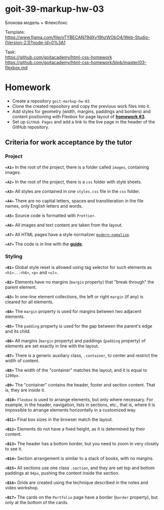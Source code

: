 # goit-39-markup-hw-03

Блокова модель + Флексбокс

Template:\
https://www.figma.com/file/oTYBECAN79dXy19hzWObO4/Web-Studio-(Version-2.1)?node-id=0%3A1

Task:\
https://github.com/goitacademy/html-css-homework \
https://github.com/goitacademy/html-css-homework/blob/master/03-flexbox.md

# Homework

- Create a repository `goit-markup-hw-03`.
- Clone the created repository and copy the previous work files into it.
- Add styles for geometry (width, margins, paddings and borders) and content positioning with
  Flexbox for page layout of
  [**homework #3**](https://www.figma.com/file/5vQ5fIsm5p6Mfqhl0Ee2qB/Web-Studio-ENG?node-id=1%3A94).
- Set up `GitHub Pages` and add a link to the live page in the header of the GitHub repository.

## Criteria for work acceptance by the tutor

### Project

**`«A1»`** In the root of the project, there is a folder called `images`, containing images.

**`«A2»`** In the root of the project, there is a `css` folder with style sheets.

**`«A3»`** All styles are contained in one `styles.css` file in the `css` folder.

**`«A4»`** There are no capital letters, spaces and transliteration in the file names, only English
letters and words.

**`«A5»`** Source code is formatted with `Prettier`.

**`«A6»`** All images and text content are taken from the layout.

**`«A7»`** All HTML pages have a style normalizer
[`modern-nomalize`](https://github.com/sindresorhus/modern-normalize).

**`«A7»`** The code is in line with the [**guide**](https://codeguide.co/).

### Styling

**`«B1»`** Global style reset is allowed using tag selector for such elements as `<h1>...<h6>`,
`<p>` and `<ul>`.

**`«B2»`** Elements have no margins (`margin` property) that "break through" the parent element.

**`«B3»`** In one-line element collections, the left or right `margin` (if any) is cleared for all
elements.

**`«B4»`** The `margin` property is used for margins between two adjacent elements.

**`«B5»`** The `padding` property is used for the gap between the parent's edge and its child.

**`«B6»`** All margins (`margin` property) and paddings (`padding` property) of elements are set
exactly in line with the layout.

**`«B7»`** There is a generic auxiliary class, `.container`, to center and restrict the width of
content.

**`«B8»`** The width of the "container" matches the layout, and it is equal to `1200px`.

**`«B9»`** The "container" contains the header, footer and section content. That is, they are inside
it.

**`«B10»`** `Flexbox` is used to arrange elements, but only where necessary. For example, in the
header, navigation, lists in sections, etc., that is, where it is impossible to arrange elements
horizontally in a customized way.

**`«B11»`** Final box sizes in the browser match the layout.

**`«B12»`** Elements do not have a fixed height, as it is determined by their content.

**`«B13»`** The header has a bottom border, but you need to zoom in very closely to see it.

**`«B14»`** Section arrangement is similar to a stack of books, with no margins.

**`«B15»`** All sections use one class `.section`, and they are set top and bottom paddings at
`94px`, pushing the content inside the section.

**`«B16»`** Grids are created using the technique described in the notes and video workshop.

**`«B17»`** The cards on the `Portfolio` page have a border (`border` property), but only at the
bottom of the cards.
